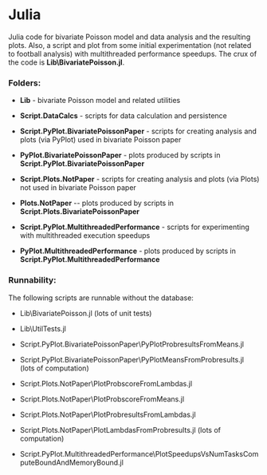 # Julia

Julia code for bivariate Poisson model and data analysis and the resulting plots.
Also, a script and plot from some initial experimentation (not related to football analysis) with multithreaded performance speedups.
The crux of the code is **Lib\\BivariatePoisson.jl**.

### Folders:

- **Lib** - bivariate Poisson model and related utilities

- **Script.DataCalcs** - scripts for data calculation and persistence

- **Script.PyPlot.BivariatePoissonPaper** - scripts for creating analysis and plots (via PyPlot) used in bivariate Poisson paper
- **PyPlot.BivariatePoissonPaper** - plots produced by scripts in **Script.PyPlot.BivariatePoissonPaper**

- **Script.Plots.NotPaper** - scripts for creating analysis and plots (via Plots) not used in bivariate Poisson paper
- **Plots.NotPaper** -- plots produced by scripts in **Script.Plots.BivariatePoissonPaper**

- **Script.PyPlot.MultithreadedPerformance** - scripts for experimenting with multithreaded execution speedups
- **PyPlot.MultithreadedPerformance** - plots produced by scripts in **Script.PyPlot.MultithreadedPerformance**

### Runnability:

The following scripts are runnable without the database:

- Lib\\BivariatePoisson.jl (lots of unit tests)
- Lib\\UtilTests.jl

- Script.PyPlot.BivariatePoissonPaper\\PyPlotProbresultsFromMeans.jl
- Script.PyPlot.BivariatePoissonPaper\\PyPlotMeansFromProbresults.jl (lots of computation)

- Script.Plots.NotPaper\\PlotProbscoreFromLambdas.jl
- Script.Plots.NotPaper\\PlotProbscoreFromMeans.jl
- Script.Plots.NotPaper\\PlotProbresultsFromLambdas.jl
- Script.Plots.NotPaper\\PlotLambdasFromProbresults.jl (lots of computation)

- Script.PyPlot.MultithreadedPerformance\\PlotSpeedupsVsNumTasksComputeBoundAndMemoryBound.jl
